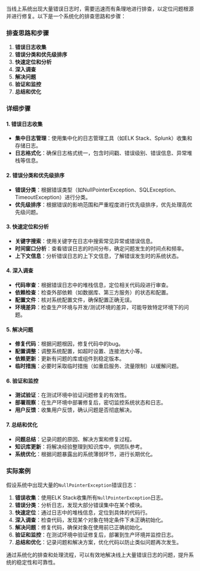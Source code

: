 当线上系统出现大量错误日志时，需要迅速而有条理地进行排查，以定位问题根源并进行修复。以下是一个系统化的排查思路和步骤：

### 排查思路和步骤
1. **错误日志收集**
2. **错误分类和优先级排序**
3. **快速定位和分析**
4. **深入调查**
5. **解决问题**
6. **验证和监控**
7. **总结和优化**

### 详细步骤
#### 1. 错误日志收集
+ **集中日志管理**：使用集中化的日志管理工具（如ELK Stack、Splunk）收集和存储日志。
+ **日志格式化**：确保日志格式统一，包含时间戳、错误级别、错误信息、异常堆栈等信息。

#### 2. 错误分类和优先级排序
+ **错误分类**：根据错误类型（如NullPointerException、SQLException、TimeoutException）进行分类。
+ **优先级排序**：根据错误的影响范围和严重程度进行优先级排序，优先处理高优先级问题。

#### 3. 快速定位和分析
+ **关键字搜索**：使用关键字在日志中搜索常见异常或错误信息。
+ **时间窗口分析**：查看错误日志的时间分布，确定问题发生的时间点和频率。
+ **上下文信息**：分析错误日志的上下文信息，了解错误发生时的系统状态。

#### 4. 深入调查
+ **代码审查**：根据错误日志中的堆栈信息，定位相关代码段进行审查。
+ **依赖检查**：检查外部依赖（如数据库、第三方服务）的状态和配置。
+ **配置文件**：核对系统配置文件，确保配置正确无误。
+ **环境差异**：检查生产环境与开发/测试环境的差异，可能导致特定环境下的问题。

#### 5. 解决问题
+ **修复代码**：根据问题根因，修复代码中的bug。
+ **配置调整**：调整系统配置，如超时设置、连接池大小等。
+ **依赖更新**：更新有问题的库或组件到稳定版本。
+ **临时措施**：必要时采取临时措施（如重启服务、流量限制）以缓解问题。

#### 6. 验证和监控
+ **测试验证**：在测试环境中验证问题修复的有效性。
+ **部署观察**：在生产环境中部署修复后，密切监控系统状态和日志。
+ **用户反馈**：收集用户反馈，确认问题是否彻底解决。

#### 7. 总结和优化
+ **问题总结**：记录问题的原因、解决方案和修复过程。
+ **知识库更新**：将解决经验整理到知识库中，供团队参考。
+ **系统优化**：根据问题暴露出的系统薄弱环节，进行长期优化。

### 实际案例
假设系统中出现大量的`NullPointerException`错误日志：

1. **错误收集**：使用ELK Stack收集所有`NullPointerException`日志。
2. **错误分类**：分析日志，发现大部分错误集中在某个模块。
3. **快速定位**：通过日志中的堆栈信息，定位到具体的代码行。
4. **深入调查**：检查代码，发现某个对象在特定条件下未正确初始化。
5. **解决问题**：修复代码，确保对象在使用前已正确初始化。
6. **验证和监控**：在测试环境中验证修复后，部署到生产环境并监控日志。
7. **总结和优化**：记录问题和解决方案，优化代码以防止类似问题再次发生。

通过系统化的排查和处理流程，可以有效地解决线上大量错误日志的问题，提升系统的稳定性和可靠性。

